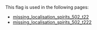 This flag is used in the following pages:
 - [missing_localisation_spirits_502_t22](../events/missing_localisation_spirits_502_t22.md)
 - [missing_localisation_spirits_502_t222](../events/missing_localisation_spirits_502_t222.md)
